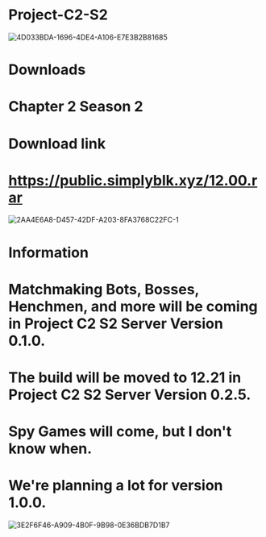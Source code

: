 # Project-C2-S2
![4D033BDA-1696-4DE4-A106-E7E3B2B81685](https://github.com/user-attachments/assets/1a6d8ded-3f3f-444e-bed6-c74fb7774964)

# Downloads
# Chapter 2 Season 2
# Download link
# https://public.simplyblk.xyz/12.00.rar
![2AA4E6A8-D457-42DF-A203-8FA3768C22FC-1](https://github.com/user-attachments/assets/ec21d864-023e-4625-87a9-577925b35a98)

# Information
# Matchmaking Bots, Bosses, Henchmen, and more will be coming in Project C2 S2 Server Version 0.1.0.
# The build will be moved to 12.21 in Project C2 S2 Server Version 0.2.5.
# Spy Games will come, but I don't know when.
# We're planning a lot for version 1.0.0.
![3E2F6F46-A909-4B0F-9B98-0E36BDB7D1B7](https://github.com/user-attachments/assets/eabf5385-deab-478a-82d6-6f997c6fcfd9)
